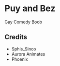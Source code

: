 # Puy and Bez
Gay Comedy Boob <!-- hehehehehehehehehehehehehehehehehe -->

## Credits
- Sphis_Sinco
- Aurora Animates
- Phoenix